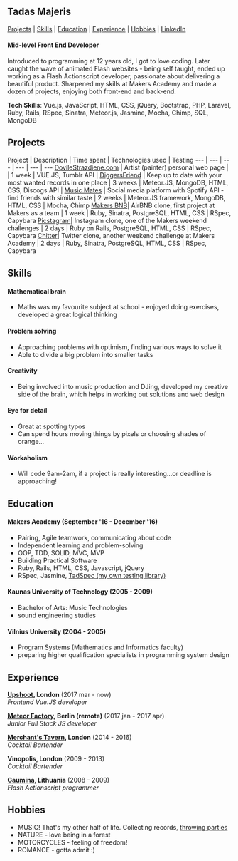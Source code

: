 ## Tadas Majeris

[Projects](#projects) | [Skills](#skills) | [Education](#education) | [Experience](#experience) | [Hobbies](#hobbies) | [LinkedIn][99]

#### Mid-level Front End Developer

Introduced to programming at 12 years old, I got to love coding. Later caught the wave of animated Flash websites - being self taught, ended up working as a Flash Actionscript developer, passionate about delivering a beautiful product.
Sharpened my skills at Makers Academy and made a dozen of projects, enjoying both front-end and back-end.

**Tech Skills**: Vue.js, JavaScript, HTML, CSS, jQuery, Bootstrap, PHP, Laravel, Ruby, Rails, RSpec, Sinatra, Meteor.js, Jasmine, Mocha, Chimp, SQL, MongoDB

## Projects

Project | Description | Time spent | Technologies used | Testing
--- | --- | --- | --- | --- | ---
[DovileStrazdiene.com][7] | Artist (painter) personal web page | | 1 week |	VUE.JS, Tumblr API |
[DiggersFriend][6] | Keep up to date with your most wanted records in one place	| 3 weeks |	Meteor.JS, MongoDB, HTML, CSS, Discogs API |
[Music Mates][1.] | Social media platform with Spotify API - find friends with similar taste | 2 weeks | Meteor.JS framework, MongoDB, HTML, CSS | Mocha, Chimp
[Makers BNB][3.]| AirBNB clone, first project at Makers as a team | 1 week | Ruby, Sinatra, PostgreSQL, HTML, CSS | RSpec, Capybara
[Picstagram][4]| Instagram clone, one of the Makers weekend challenges | 2 days | Ruby on Rails, PostgreSQL, HTML, CSS | RSpec, Capybara
[Chitter][5]| Twitter clone, another weekend challenge at Makers Academy | 2 days | Ruby, Sinatra, PostgreSQL, HTML, CSS | RSpec, Capybara

## Skills

#### Mathematical brain

- Maths was my favourite subject at school - enjoyed doing exercises, developed a great logical thinking

#### Problem solving

- Approaching problems with optimism, finding various ways to solve it
- Able to divide a big problem into smaller tasks

#### Creativity

- Being involved into music production and DJing, developed my creative side of the brain, which helps in working out solutions and web design

#### Eye for detail

- Great at spotting typos
- Can spend hours moving things by pixels or choosing shades of orange...

#### Workaholism

- Will code 9am-2am, if a project is really interesting...or deadline is approaching!

## Education

#### Makers Academy (September '16 - December '16)

- Pairing, Agile teamwork, communicating about code
- Independent learning and problem-solving
- OOP, TDD, SOLID, MVC, MVP
- Building Practical Software
- Ruby, Rails, HTML, CSS, Javascript, jQuery
- RSpec, Jasmine, [TadSpec (my own testing library)](https://github.com/tadasmajeris/tadspec)

#### Kaunas University of Technology (2005 - 2009)

- Bachelor of Arts: Music Technologies
- sound engineering studies

#### Vilnius University (2004 - 2005)

- Program Systems (Mathematics and Informatics faculty)
- preparing higher qualification specialists in programming system design

## Experience

**[Upshoot](https://www.upshoot.co.uk/), London** (2017 mar - now)    
*Frontend Vue.JS developer*

**[Meteor Factory](http://meteorfactory.io/), Berlin (remote)** (2017 jan - 2017 apr)    
*Junior Full Stack JS developer*

**[Merchant's Tavern](http://www.merchantstavern.co.uk/), London** (2014 - 2016)    
*Cocktail Bartender*

**Vinopolis, London** (2009 - 2013)    
*Cocktail Bartender*

**[Gaumina](https://www.gaumina.lt/index.php?lang=2), Lithuania** (2008 - 2009)   
*Flash Actionscript programmer*  

## Hobbies

- MUSIC! That's my other half of life. Collecting records, [throwing parties](https://www.residentadvisor.net/promoter.aspx?id=51176)
- NATURE - love being in a forest
- MOTORCYCLES - feeling of freedom!
- ROMANCE - gotta admit :)

[0]: https://dl.dropboxusercontent.com/u/99213524/heroku.png
[1]: https://github.com/tadasmajeris/music_mates
[1.]: http://music-mates.herokuapp.com
[2]: https://github.com/tadasmajeris/meteorBattle
[2.]: https://fast-gorge-84406.herokuapp.com
[3]: https://github.com/tadasmajeris/BNB
[3.]: http://team3bnb.herokuapp.com
[4]: https://github.com/tadasmajeris/instagram-challenge
[5]: https://github.com/tadasmajeris/chitter-challenge
[6]: https://diggersfriend.herokuapp.com
[7]: http://dovilestrazdiene.com


[99]: https://www.linkedin.com/in/tadas-majeris-97929749
